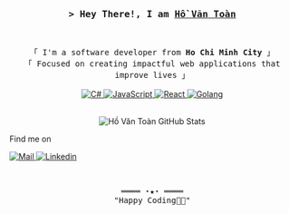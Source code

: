 <!-- https://github.com/ShahriarShafin/ -->
<!-- April 15, 2021 -->
<!-- LEAVE A STAR, IF YOU LIKE IT ! -->

<!-- Profile Views Counter -->
<!-- ![Profile views](https://gpvc.arturio.dev/ShahriarShafin?v=3) -->

<!-- Title -->
<h3 align="center">
        <samp>&gt; Hey There!, I am
                <b><a target="_blank" href="">Hồ Văn Toàn</a></b>
        </samp>
</h3>
<br>

<p align="center">
        <!-- Intro -->
        <samp>
                「 I'm a software developer from <b>Ho Chi Minh City</b> 」
                <br>
                「 Focused on creating impactful web applications that improve lives</b> 」
                <br>
                <br>
        </samp>
        <!-- Technologies -->
        <!-- JavaScript -->
        <a href="https://github.com/hvantoan?tab=repositories" target="_blank">
                <img alt="C#" src="https://img.shields.io/badge/-Csharp-a480dd?style=flat-square&logo=csharp&logoColor=while">
        </a>
        <!-- JavaScript -->
        <a href="https://github.com/hvantoan?tab=repositories" target="_blank">
                <img alt="JavaScript" src="https://img.shields.io/badge/-JavaScript-F7DF1E?style=flat-square&logo=JavaScript&logoColor=white">
        </a>
        <!-- React -->
        <a href="https://github.com/hvantoan?tab=repositories" target="_blank">
                <img alt="React" src="https://img.shields.io/badge/-React-02cdf1?style=flat-square&logo=react&logoColor=while">
        </a>
        <!-- Golang -->
        <a href="https://github.com/hvantoan?tab=repositories" target="_blank">
                <img alt="Golang" src="https://img.shields.io/badge/-Golang-white?style=flat-square&logo=goland&logoColor=black">
        </a>
</p>

<!-- Details Section -->
 <p align="center">
        <br>
        <!-- Activity Widget -->
        <img alt="Hồ Văn Toàn GitHub Stats"
                src="https://github-readme-stats.vercel.app/api?username=hvantoan&show_icons=true&theme=radical" />
        <br>
        <!-- Social Links -->
    <p align="center">
                <p>Find me on</p>
        <!-- Mail -->
        <a href="mailto:it.vantoan@gmail.com" target="_blank"><img alt="Mail"
                src="https://img.shields.io/badge/-Mail-EA4335?style=flat-square&logo=Gmail&logoColor=white">
        </a>
        <!-- Twitter -->
        <!-- <a href="https://twitter.com/connectshafin" target="_blank"><img alt="Twitter"
                src="https://img.shields.io/badge/-Twitter-1c9bef?style=flat-square&logo=Twitter&logoColor=white">
        </a> -->
        <!-- Linkedin -->
        <a href="https://www.linkedin.com/in/hvantoan/" target="_blank"><img alt="Linkedin"
                src="https://img.shields.io/badge/-Linkedin-0A66C2?style=flat-square&logo=Linkedin&logoColor=white">
        </a>
    </p>
    </p>
<br>

<!-- Footer -->
<samp>
    <p align="center">
        ════ ⋆★⋆ ════
        <br>
        "Happy Coding👨‍💻"
    </p>
</samp>
